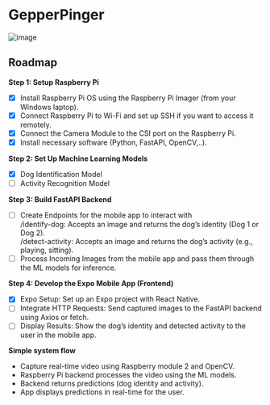 # GepperPinger

![image](https://github.com/user-attachments/assets/09eba082-ce4f-45e7-90db-292f0489fccb)

## Roadmap
**Step 1: Setup Raspberry Pi**  
- [x] Install Raspberry Pi OS using the Raspberry Pi Imager (from your Windows laptop).  
- [x] Connect Raspberry Pi to Wi-Fi and set up SSH if you want to access it remotely.   
- [x] Connect the Camera Module to the CSI port on the Raspberry Pi.  
- [x] Install necessary software (Python, FastAPI, OpenCV,..).  

**Step 2: Set Up Machine Learning Models**  
- [x] Dog Identification Model  
- [ ] Activity Recognition Model  

**Step 3: Build FastAPI Backend**  
- [ ] Create Endpoints for the mobile app to interact with  
  /identify-dog: Accepts an image and returns the dog’s identity (Dog 1 or Dog 2).  
  /detect-activity: Accepts an image and returns the dog’s activity (e.g., playing, sitting).
- [ ] Process Incoming Images from the mobile app and pass them through the ML models for inference.  

**Step 4: Develop the Expo Mobile App (Frontend)**  
- [x] Expo Setup: Set up an Expo project with React Native.  
- [ ] Integrate HTTP Requests: Send captured images to the FastAPI backend using Axios or fetch.  
- [ ] Display Results: Show the dog’s identity and detected activity to the user in the mobile app.  

**Simple system flow**
- Capture real-time video using Raspberry module 2 and OpenCV.  
- Raspberry Pi backend processes the video using the ML models. 
- Backend returns predictions (dog identity and activity).  
- App displays predictions in real-time for the user.  

